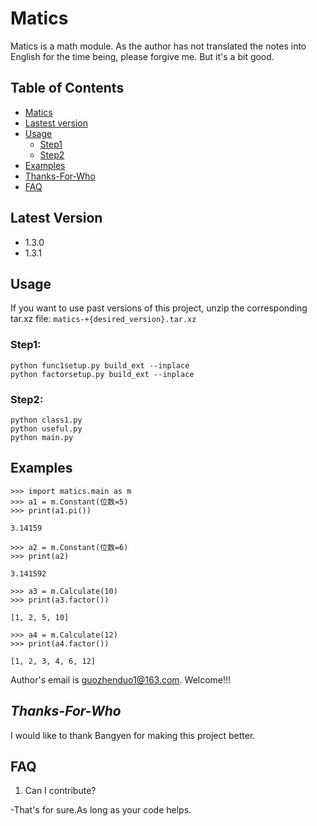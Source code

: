 # Matics
Matics is a math module. As the author has not translated the notes into English for the time being, please forgive me. But it's a bit good.

## Table of Contents
- [Matics](#Matics)
- [Lastest version](#Lastest-version)
- [Usage](#Usage)
  - [Step1](#Step1)
  - [Step2](#Step2)
- [Examples](#Examples)
- [Thanks-For-Who](#Thanks-For-Who)
- [FAQ](#FAQ)

## Latest Version
- 1.3.0
- 1.3.1

## Usage
If you want to use past versions of this project, unzip the corresponding tar.xz file: `matics-+{desired_version}.tar.xz`

### Step1:
```
python func1setup.py build_ext --inplace
python factorsetup.py build_ext --inplace
```

### Step2:
```
python class1.py
python useful.py
python main.py
```

## Examples
```
>>> import matics.main as m 
>>> a1 = m.Constant(位数=5)
>>> print(a1.pi())

3.14159

>>> a2 = m.Constant(位数=6)
>>> print(a2)

3.141592

>>> a3 = m.Calculate(10)
>>> print(a3.factor())

[1, 2, 5, 10]

>>> a4 = m.Calculate(12)
>>> print(a4.factor())

[1, 2, 3, 4, 6, 12]
```
Author's email is [guozhenduo1@163.com](mailto:guozhenduo1@163.com). Welcome!!!

## *Thanks-For-Who*
I would like to thank Bangyen for making this project better.
## **FAQ**

1. Can I contribute?

 -That's for sure.As long as your code helps.
